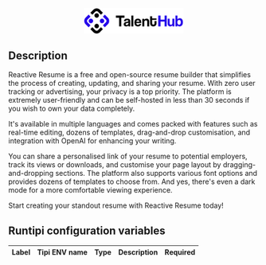 <div align="center">
  
<img src="https://github.com/AmruthPillai/Reactive-Resume/blob/main/apps/client/public/logo/light.svg" width="200px" alt="Reactive Resume" />

</div>

## Description
Reactive Resume is a free and open-source resume builder that simplifies the process of creating, updating, and sharing your resume. With zero user tracking or advertising, your privacy is a top priority. The platform is extremely user-friendly and can be self-hosted in less than 30 seconds if you wish to own your data completely.

It's available in multiple languages and comes packed with features such as real-time editing, dozens of templates, drag-and-drop customisation, and integration with OpenAI for enhancing your writing.

You can share a personalised link of your resume to potential employers, track its views or downloads, and customise your page layout by dragging-and-dropping sections. The platform also supports various font options and provides dozens of templates to choose from. And yes, there's even a dark mode for a more comfortable viewing experience.

Start creating your standout resume with Reactive Resume today!

## Runtipi configuration variables

| Label           | Tipi ENV name           | Type     | Description                                                                                                                                      | Required |
|-----------------|-------------------------|----------|--------------------------------------------------------------------------------------------------------------------------------------------------|----------|
